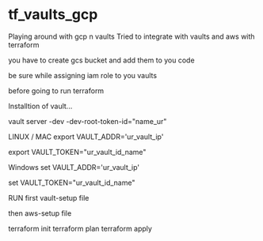 # tf_vaults_gcp
Playing around with gcp n vaults
Tried to integrate with vaults and aws with terraform

you have to create gcs bucket and add them to you code

be sure while assigning iam role to you vaults

before going to run terraform

Installtion of vault...

vault server -dev -dev-root-token-id="name_ur"

LINUX / MAC
export VAULT_ADDR='ur_vault_ip'

export VAULT_TOKEN="ur_vault_id_name"

Windows
set VAULT_ADDR='ur_vault_ip'

set VAULT_TOKEN="ur_vault_id_name"

RUN first vault-setup file

then aws-setup file

terraform init
terraform plan
terraform apply
